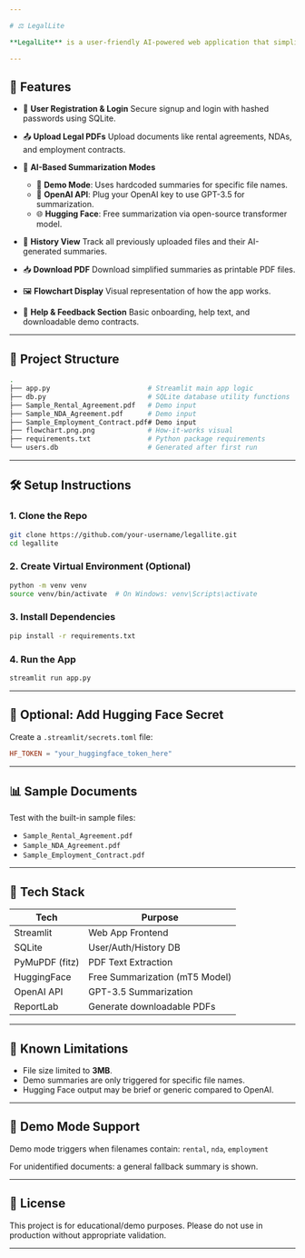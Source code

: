 ```yaml
---

# ⚖️ LegalLite

**LegalLite** is a user-friendly AI-powered web application that simplifies complex legal documents into plain, understandable English. It supports login, upload history, PDF summaries, and offers multiple AI-powered summarization modes including OpenAI and Hugging Face APIs — along with a Demo Mode.

---
```


## 🚀 Features

* 📝 **User Registration & Login**
  Secure signup and login with hashed passwords using SQLite.

* 📤 **Upload Legal PDFs**
  Upload documents like rental agreements, NDAs, and employment contracts.

* 🤖 **AI-Based Summarization Modes**

  * 🧪 **Demo Mode**: Uses hardcoded summaries for specific file names.
  * 🔐 **OpenAI API**: Plug your OpenAI key to use GPT-3.5 for summarization.
  * 🌐 **Hugging Face**: Free summarization via open-source transformer model.

* 📄 **History View**
  Track all previously uploaded files and their AI-generated summaries.

* 📥 **Download PDF**
  Download simplified summaries as printable PDF files.

* 🖼️ **Flowchart Display**
  Visual representation of how the app works.

* 🔧 **Help & Feedback Section**
  Basic onboarding, help text, and downloadable demo contracts.

---

## 📂 Project Structure

```bash
.
├── app.py                        # Streamlit main app logic
├── db.py                         # SQLite database utility functions
├── Sample_Rental_Agreement.pdf   # Demo input
├── Sample_NDA_Agreement.pdf      # Demo input
├── Sample_Employment_Contract.pdf# Demo input
├── flowchart.png.png             # How-it-works visual
├── requirements.txt              # Python package requirements
└── users.db                      # Generated after first run
```

---

## 🛠️ Setup Instructions

### 1. Clone the Repo

```bash
git clone https://github.com/your-username/legallite.git
cd legallite
```

### 2. Create Virtual Environment (Optional)

```bash
python -m venv venv
source venv/bin/activate  # On Windows: venv\Scripts\activate
```

### 3. Install Dependencies

```bash
pip install -r requirements.txt
```

### 4. Run the App

```bash
streamlit run app.py
```

---

## 🔐 Optional: Add Hugging Face Secret

Create a `.streamlit/secrets.toml` file:

```toml
HF_TOKEN = "your_huggingface_token_here"
```

---

## 📊 Sample Documents

Test with the built-in sample files:

* `Sample_Rental_Agreement.pdf`
* `Sample_NDA_Agreement.pdf`
* `Sample_Employment_Contract.pdf`

---

## 🧠 Tech Stack

| Tech           | Purpose                        |
| -------------- | ------------------------------ |
| Streamlit      | Web App Frontend               |
| SQLite         | User/Auth/History DB           |
| PyMuPDF (fitz) | PDF Text Extraction            |
| HuggingFace    | Free Summarization (mT5 Model) |
| OpenAI API     | GPT-3.5 Summarization          |
| ReportLab      | Generate downloadable PDFs     |

---

## 📎 Known Limitations

* File size limited to **3MB**.
* Demo summaries are only triggered for specific file names.
* Hugging Face output may be brief or generic compared to OpenAI.

---

## 🧪 Demo Mode Support

Demo mode triggers when filenames contain:
`rental`, `nda`, `employment`

For unidentified documents: a general fallback summary is shown.

---

## 📝 License

This project is for educational/demo purposes. Please do not use in production without appropriate validation.

---
